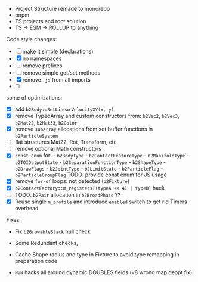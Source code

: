 - Project Structure remade to monorepo
- pnpm
- TS projects and root solution
- TS -> ESM -> ROLLUP to anything

Code style changes:
- [ ] make it simple (declarations)
- [x] no namespaces
- [ ] remove prefixes
- [ ] remove simple get/set methods
- [x] remove `.js` from all imports
- [ ] 

some of optimizations:
- [x] add `b2Body::SetLinearVelocityXY(x, y)`
- [x] remove TypedArray and custom constructors from: `b2Vec2`, `b2Vec3`, `b2Mat22`, `b2Mat33`, `b2Color`
- [x] remove `subarray` allocations from set buffer functions in `b2ParticleSystem`
- [ ] flat structures Mat22, Rot, Transform, etc
- [ ] remove optional Math constructors
- [x] `const enum` for: 
        - `b2BodyType`
        - `b2ContactFeatureType`
        - `b2ManifoldType`
        - `b2TOIOutputState`
        - `b2SeparationFunctionType`
        - `b2ShapeType`
        - `b2DrawFlags`
        - `b2JointType`
        - `b2LimitState`
        - `b2ParticleFlag`
        - `b2ParticleGroupFlag`
       TODO: provide const enum for JS usage 
- [x] remove `for-of` loops: not detected (`b2Fixture`)
- [x] `b2ContactFactory::m_registers[(typeA << 4) | typeB]` hack
- [ ] TODO: `b2Pair` allocation in `b2BroadPhase` ??
- [x] Reuse single `m_profile` and introduce `enabled` switch to get rid Timers overhead

Fixes:
- Fix `b2GrowableStack` null check

- Some Redundant checks,
- Cache Shape radius and type in Fixture to avoid type remapping in preparation code
- `NaN` hacks all around dynamic DOUBLES fields (v8 wrong map deopt fix)
 